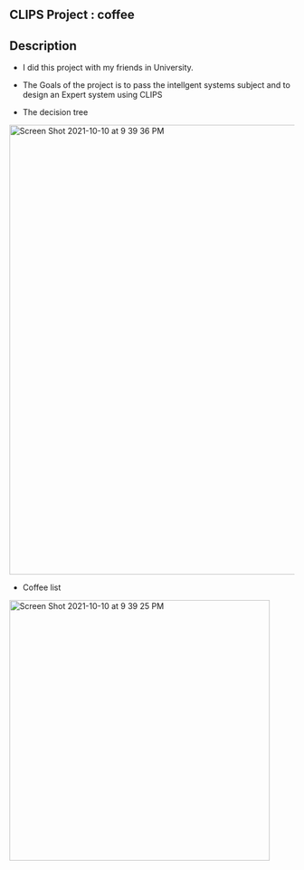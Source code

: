 ## CLIPS Project : coffee

## Description
* I did this project with my friends in University. 
* The Goals of the project is to pass the intellgent systems subject and to design an Expert system using CLIPS 

* The decision tree

<img width="794" alt="Screen Shot 2021-10-10 at 9 39 36 PM" src="https://user-images.githubusercontent.com/40775541/136709146-6cb2c1dd-aefa-4b49-bebb-224244f3f73e.png">


* Coffee list 

<img width="460" alt="Screen Shot 2021-10-10 at 9 39 25 PM" src="https://user-images.githubusercontent.com/40775541/136709176-f38aead8-1a94-4754-9f06-85df9c3fe084.png">
